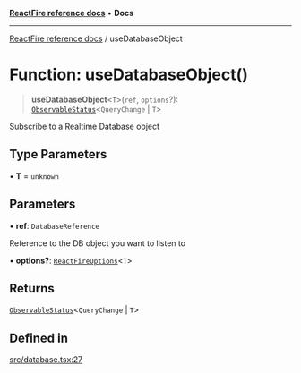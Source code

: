 [**ReactFire reference docs**](../README.md) • **Docs**

***

[ReactFire reference docs](../README.md) / useDatabaseObject

# Function: useDatabaseObject()

> **useDatabaseObject**\<`T`\>(`ref`, `options`?): [`ObservableStatus`](../type-aliases/ObservableStatus.md)\<`QueryChange` \| `T`\>

Subscribe to a Realtime Database object

## Type Parameters

• **T** = `unknown`

## Parameters

• **ref**: `DatabaseReference`

Reference to the DB object you want to listen to

• **options?**: [`ReactFireOptions`](../interfaces/ReactFireOptions.md)\<`T`\>

## Returns

[`ObservableStatus`](../type-aliases/ObservableStatus.md)\<`QueryChange` \| `T`\>

## Defined in

[src/database.tsx:27](https://github.com/Synapski/reactfire/blob/main/src/database.tsx#L27)
